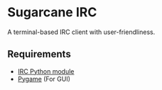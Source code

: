 # Sugarcane IRC
A terminal-based IRC client with user-friendliness.

## Requirements

* [IRC Python module](https://pypi.org/project/irc)
* [Pygame](https://pypi.org/project/pygame) (For GUI)